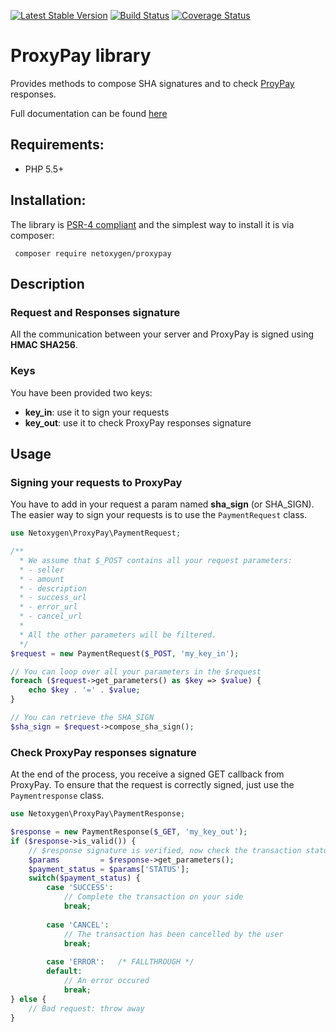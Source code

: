 [![Latest Stable Version](https://poser.pugx.org/netoxygen/proxypay/v/stable)](https://packagist.org/packages/netoxygen/proxypay)
[![Build Status](https://travis-ci.org/NetOxygen/proxypay.svg?branch=master)](https://travis-ci.org/NetOxygen/proxypay)
[![Coverage Status](https://coveralls.io/repos/github/NetOxygen/proxypay/badge.svg?branch=master)](https://coveralls.io/github/NetOxygen/proxypay?branch=master)

# ProxyPay library

Provides methods to compose SHA signatures and to check [ProyPay](https://proxypay.ch/) responses.

Full documentation can be found [here](doc/doc.md)

## Requirements:

- PHP 5.5+

## Installation:

The library is [PSR-4 compliant](http://www.php-fig.org/psr/psr-4)
and the simplest way to install it is via composer:

     composer require netoxygen/proxypay

## Description
### Request and Responses signature
All the communication between your server and ProxyPay is signed using **HMAC SHA256**.

### Keys
You have been provided two keys:

 - **key_in**: use it to sign your requests
 - **key_out**: use it to check ProxyPay responses signature

## Usage
### Signing your requests to ProxyPay
You have to add in your request a param named **sha_sign** (or SHA_SIGN).
The easier way to sign your requests is to use the `PaymentRequest` class.

```php
use Netoxygen\ProxyPay\PaymentRequest;

/**
  * We assume that $_POST contains all your request parameters:
  * - seller
  * - amount
  * - description
  * - success_url
  * - error_url
  * - cancel_url
  *
  * All the other parameters will be filtered.
  */
$request = new PaymentRequest($_POST, 'my_key_in');

// You can loop over all your parameters in the $request
foreach ($request->get_parameters() as $key => $value) {
    echo $key . '=' . $value;
}

// You can retrieve the SHA_SIGN
$sha_sign = $request->compose_sha_sign();
```

### Check ProxyPay responses signature
At the end of the process, you receive a signed GET callback from ProxyPay.
To ensure that the request is correctly signed, just use the `Paymentresponse` class.

```php
use Netoxygen\ProxyPay\PaymentResponse;

$response = new PaymentResponse($_GET, 'my_key_out');
if ($response->is_valid()) {
    // $response signature is verified, now check the transaction status
    $params         = $response->get_parameters();
    $payment_status = $params['STATUS'];
    switch($payment_status) {
        case 'SUCCESS':
            // Complete the transaction on your side
            break;
  
        case 'CANCEL':
            // The transaction has been cancelled by the user
            break;
  
        case 'ERROR':   /* FALLTHROUGH */
        default:
            // An error occured
            break;
} else {
    // Bad request: throw away
}
```
